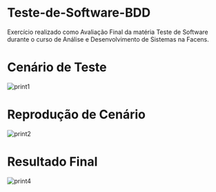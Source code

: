 # Teste-de-Software-BDD
Exercício realizado como Avaliação Final da matéria Teste de Software durante o curso de Análise e Desenvolvimento de Sistemas na Facens.

# Cenário de Teste
![print1](https://github.com/luanalm/Teste-de-Software-BDD/assets/98362897/07367076-25aa-47b0-bfbf-7010cf354e6d)

# Reprodução de Cenário
![print2](https://github.com/luanalm/Teste-de-Software-BDD/assets/98362897/396cd9d0-ef66-49cf-af3b-de58a69b4c3e)

# Resultado Final
![print4](https://github.com/luanalm/Teste-de-Software-BDD/assets/98362897/d0d615a1-f67b-46e0-b79f-602e2855961a)
